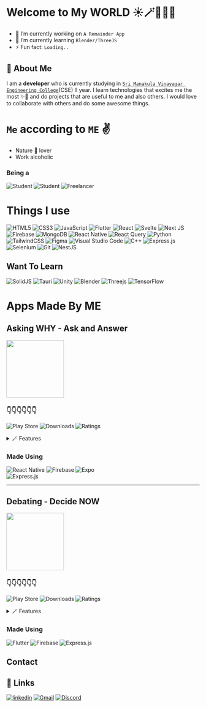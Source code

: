 # Welcome to My WORLD ☀️🪄🌈🌻👋

- 🔭 I’m currently working on `A Remainder App`
- 🌱 I’m currently learning `Blender/ThreeJS`
- ⚡ Fun fact: `Loading..`

## 🚀 About Me

I am a **developer** who is currently studying in [`Sri Manakula Vinayagar Engineering College`](https://smvec.ac.in/)(CSE) II year.
I learn technologies that excites me the most ✨🌟 and do projects that are useful to me and also others. I would love to collaborate with others and do some awesome things.

# `Me` according to `ME` ✌️

- Nature 🌈 lover
- Work alcoholic

### Being a

![Student](https://img.shields.io/badge/🌟-Human-brightgreen)
![Student](https://img.shields.io/badge/📖-Student-red)
![Freelancer](https://img.shields.io/badge/🧑‍💻-Freelancer-blue)

# Things I use

![HTML5](https://img.shields.io/badge/html5-%23E34F26.svg?style=for-the-badge&logo=html5&logoColor=white)
![CSS3](https://img.shields.io/badge/css3-%231572B6.svg?style=for-the-badge&logo=css3&logoColor=white)
![JavaScript](https://img.shields.io/badge/javascript-%23323330.svg?style=for-the-badge&logo=javascript&logoColor=%23F7DF1E)
![Flutter](https://img.shields.io/badge/Flutter-%2302569B.svg?style=for-the-badge&logo=Flutter&logoColor=white)
![React](https://img.shields.io/badge/react-%2320232a.svg?style=for-the-badge&logo=react&logoColor=%2361DAFB)
![Svelte](https://img.shields.io/badge/svelte-%23f1413d.svg?style=for-the-badge&logo=svelte&logoColor=white)
![Next JS](https://img.shields.io/badge/Next-black?style=for-the-badge&logo=next.js&logoColor=white)
![Firebase](https://img.shields.io/badge/firebase-%23039BE5.svg?style=for-the-badge&logo=firebase)
![MongoDB](https://img.shields.io/badge/MongoDB-%234ea94b.svg?style=for-the-badge&logo=mongodb&logoColor=white)
![React Native](https://img.shields.io/badge/react_native-%2320232a.svg?style=for-the-badge&logo=react&logoColor=%2361DAFB)
![React Query](https://img.shields.io/badge/-React%20Query-FF4154?style=for-the-badge&logo=react%20query&logoColor=white)
![Python](https://img.shields.io/badge/python-3670A0?style=for-the-badge&logo=python&logoColor=ffdd54)
![TailwindCSS](https://img.shields.io/badge/tailwindcss-%2338B2AC.svg?style=for-the-badge&logo=tailwind-css&logoColor=white)
![Figma](https://img.shields.io/badge/figma-%23F24E1E.svg?style=for-the-badge&logo=figma&logoColor=white)
![Visual Studio Code](https://img.shields.io/badge/Visual%20Studio%20Code-0078d7.svg?style=for-the-badge&logo=visual-studio-code&logoColor=white)
![C++](https://img.shields.io/badge/c++-%2300599C.svg?style=for-the-badge&logo=c%2B%2B&logoColor=white)
![Express.js](https://img.shields.io/badge/express.js-%23404d59.svg?style=for-the-badge&logo=express&logoColor=%2361DAFB)
![Selenium](https://img.shields.io/badge/-selenium-%43B02A?style=for-the-badge&logo=selenium&logoColor=white)
![Git](https://img.shields.io/badge/git-%23F05033.svg?style=for-the-badge&logo=git&logoColor=white)
![NestJS](https://img.shields.io/badge/nestjs-%23E0234E.svg?style=for-the-badge&logo=nestjs&logoColor=white)

## Want To Learn

![SolidJS](https://img.shields.io/badge/SolidJS-2c4f7c?style=for-the-badge&logo=solid&logoColor=c8c9cb)
![Tauri](https://img.shields.io/badge/tauri-%2324C8DB.svg?style=for-the-badge&logo=tauri&logoColor=%23FFFFFF)
![Unity](https://img.shields.io/badge/unity-%23000000.svg?style=for-the-badge&logo=unity&logoColor=white)
![Blender](https://img.shields.io/badge/blender-%23F5792A.svg?style=for-the-badge&logo=blender&logoColor=white)
![Threejs](https://img.shields.io/badge/threejs-black?style=for-the-badge&logo=three.js&logoColor=white)
![TensorFlow](https://img.shields.io/badge/TensorFlow-%23FF6F00.svg?style=for-the-badge&logo=TensorFlow&logoColor=white)

# Apps Made By **ME**

## Asking WHY - Ask and Answer

<a alt='Asking WHY - Ask and Answer' href='https://play.google.com/store/apps/details?id=com.boringtimes.askingwhy'>
<img width='150' src='https://firebasestorage.googleapis.com/v0/b/asking-why-851bf.appspot.com/o/icon.png?alt=media&token=882cfc08-2e7b-44ed-96d1-0838a4c73227'>
</a>

### 👇👇👇👇👇👇

![Play Store](https://img.shields.io/badge/Google_Play-414141?style=for-the-badge&logo=google-play&logoColor=white)
![Downloads](https://img.shields.io/badge/Downloads-1k+-655afc)
![Ratings](https://img.shields.io/badge/Ratings-⭐⭐⭐⭐⭐-655afc)

<details>
<summary>
🪄 Features
</summary>

- Major UX/UI Change 🤩:
  - Users can view questions according to their wishes.
- Dark Mode 🌙:
  - Dark mode to save your phone's battery
- Link Detection🔥:
  - Links can also be shared for asking and answering questions.
- Images to question 📸:
  - Use images to ask your questions deeper
- Upload answer with ease:
  - Upload audio🎶 and pdfs/docs 📃 for answering the questions.
- Edit anywhere at any time:
  - Can edit your posted questions and answers anytime.
- Subscribe 🔔 to questions:
  - Will be notified when an answer comes for subscribed questions.
- Profile to every user:
  - Shows questions and coins that the user got.
- Notification 🔔 for discussing and likes:
  - Know how much others are benefitted from you.

</details>

### Made Using

![React Native](https://img.shields.io/badge/react_native-%2320232a.svg?style=for-the-badge&logo=react&logoColor=%2361DAFB)
![Firebase](https://img.shields.io/badge/firebase-%23039BE5.svg?style=for-the-badge&logo=firebase)
![Expo](https://img.shields.io/badge/expo-1C1E24?style=for-the-badge&logo=expo&logoColor=#D04A37)  
![Express.js](https://img.shields.io/badge/express.js-%23404d59.svg?style=for-the-badge&logo=express&logoColor=%2361DAFB)

<hr>

## Debating - Decide NOW

<a alt='Debating - Decide NOW' href='https://play.google.com/store/apps/details?id=com.boringtimes.debating'>
<img width='150' src='https://play-lh.googleusercontent.com/z7oyv5cU0q8jjDn7tDAdeN2P7f8ECoUnjMOlkI-WNhqAWVEuwL4nXPyl9ruH4IinvUBP=w800-h800-rw'>
</a>

### 👇👇👇👇👇👇

![Play Store](https://img.shields.io/badge/Google_Play-414141?style=for-the-badge&logo=google-play&logoColor=white)
![Downloads](https://img.shields.io/badge/Downloads-1k+-ee4540)
![Ratings](https://img.shields.io/badge/Ratings-⭐⭐⭐-ee4540)

<details>
<summary>
    🪄 Features
</summary>
<br>

- 🌍🌏Debating is now online.
- Debate
  - Create debates or join an existing one to share and communicate.
- Poll
  - Create polls to view the stats.
- Post
  - Post images of your time.
- Save Phone's life
  - Switch between dark and light themes to save battery.
- Multi-language support
  - Supports English,தமிழ்,हिंदी,français.
- Remainder for debates
  - Get personalized notifications results.
- Result for the ended debates
  - Get results from the creator of the debate and appreciate by voting.
  </details>

### Made Using

![Flutter](https://img.shields.io/badge/Flutter-%2302569B.svg?style=for-the-badge&logo=Flutter&logoColor=white)
![Firebase](https://img.shields.io/badge/firebase-%23039BE5.svg?style=for-the-badge&logo=firebase)
![Express.js](https://img.shields.io/badge/express.js-%23404d59.svg?style=for-the-badge&logo=express&logoColor=%2361DAFB)

## Contact

## 🔗 Links

[![linkedin](https://img.shields.io/badge/linkedin-0A66C2?style=for-the-badge&logo=linkedin&logoColor=white)](https://www.linkedin.com/in/kalaiarasan-senthil-07b60b1b5/)
[![Gmail](https://img.shields.io/badge/Gmail-D14836?style=for-the-badge&logo=gmail&logoColor=white)](mailto:kalaiarasan70810@gmail.com)
[![Discord](https://img.shields.io/badge/Discord-%235865F2.svg?style=for-the-badge&logo=discord&logoColor=white)
](https://discordapp.com/users/870896922473406464)

<!-- ![Slack](https://img.shields.io/badge/Slack-4A154B?style=for-the-badge&logo=slack&logoColor=white) -->
